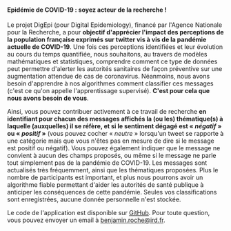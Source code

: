 #### Epidémie de COVID-19 : soyez acteur de la recherche !

Le projet DigEpi (pour Digital Epidemiology), financé par l'Agence Nationale pour la Recherche, a pour **objectif d'apprécier l'impact des perceptions de la population française exprimés sur twitter vis à vis de la pandémie actuelle de COVID-19**. Une fois ces perceptions identifiées et leur évolution au cours du temps quantifiée, nous souhaitons, au travers de modèles mathématiques et statistiques, comprendre comment ce type de données peut permettre d'alerter les autorités sanitaires de façon préventive sur une augmentation attendue de cas de coronavirus. Néanmoins, nous avons besoin d'apprendre à nos algorithmes comment classifier ces messages (c'est ce qu'on appelle l'apprentissage supervisé). **C'est pour cela que nous avons besoin de vous**.

Ainsi, vous pouvez contribuer activement à ce travail de recherche **en identifiant pour chacun des messages affichés la (ou les) thématique(s) à laquelle (auxquelles) il se réfère, et si le sentiment dégagé est  « <i class="text-danger">négatif</i> » ou « <i class="text-success">positif</i> »** (vous pouvez cocher « <i class="text-info">neutre</i> » lorsqu'un tweet se rapporte à une catégorie mais que vous n'êtes pas en mesure de dire si le message est positif ou négatif). Vous pouvez également indiquer que le message ne convient à aucun des champs proposés, ou même si le message ne parle tout simplement pas de la pandémie de COVID-19. Les messages sont actualisés très fréquemment, ainsi que les thématiques proposées. Plus le nombre de participants est important, et plus nous pourrons avoir un algorithme fiable permettant d'aider les autorités de santé publique à anticiper les conséquences de cette pandémie. Seules vos classifications sont enregistrées, aucune donnée personnelle n'est stockée.

Le code de l'application est disponible sur [GitHub](https://github.com/Bisaloo/TrainCOVIDTweets). Pour toute question, vous pouvez envoyer un email à <benjamin.roche@ird.fr>.
